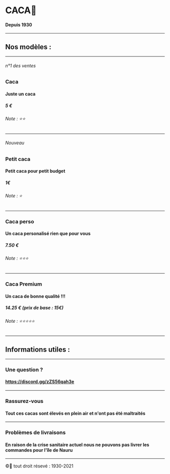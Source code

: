 # CACA💩
#### Depuis 1930
-----------------------------------------------
## Nos modèles :
-----------------------------------------------
###### n°1 des ventes
### Caca
#### Juste un caca
##### 5 €
###### Note : ⭐⭐
-----------------------------------------------
###### Nouveau
### Petit caca
#### Petit caca pour petit budget
##### 1€
###### Note : ⭐
-----------------------------------------------
### Caca perso
#### Un caca personalisé rien que pour vous
##### 7.50 €
###### Note : ⭐⭐⭐
-----------------------------------------------
### Caca Premium
#### Un caca de bonne qualité !!!
##### 14.25 € (prix de base : 15€)
###### Note : ⭐⭐⭐⭐⭐
-----------------------------------------------
## Informations utiles :
-----------------------------------------------
### Une question ?
#### https://discord.gg/zZS56qah3e
-----------------------------------------------
### Rassurez-vous
#### Tout ces cacas sont élevés en plein air et n'ont pas été maltraités
-----------------------------------------------
### Problèmes de livraisons
#### En raison de la crise sanitaire actuel nous ne pouvons pas livrer les commandes pour l'île de Nauru
-----------------------------------------------

©💩 tout droit résevé : 1930-2021
